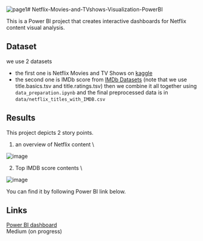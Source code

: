 ![page1](https://github.com/SpatikaP/Netflix-Data-Analysis/assets/79979665/a8a30cfa-9ad9-4589-bf52-61f49eb821e2)# Netflix-Movies-and-TVshows-Visualization-PowerBI

This is a Power BI project that creates interactive dashboards for Netflix content visual analysis.

## Dataset
we use 2 datasets
* the first one is Netflix Movies and TV Shows on [kaggle](https://www.kaggle.com/datasets/shivamb/netflix-shows) 
* the second one is IMDb score from [IMDb Datasets](https://www.imdb.com/interfaces/) (note that we use title.basics.tsv and title.ratings.tsv)
then we combine it all together using `data_preparation.ipynb` and the final preprocessed data is in `data/netflix_titles_with_IMDB.csv`

## Results
This project depicts 2 story points.
1. an overview of Netflix content \
   
![image](https://github.com/SpatikaP/Netflix-Data-Analysis/assets/79979665/66229118-2744-4227-be6a-9fb998669317)


2. Top IMDB score contents \
   
![image](https://github.com/SpatikaP/Netflix-Data-Analysis/assets/79979665/d1f63030-8201-4283-9357-cc6044bdbf6a)


You can find it by following Power BI link below.

## Links 
[Power BI dashboard](https://app.powerbi.com/view?r=eyJrIjoiNjlhY2FiMjItNDVkNy00MGNmLWJjOTQtODRhYTEyYzIyOWFiIiwidCI6IjZmNDQzMmRjLTIwZDItNDQxZC1iMWRiLWFjMzM4MGJhNjMzZCIsImMiOjEwfQ%3D%3D) \
Medium (on progress)
